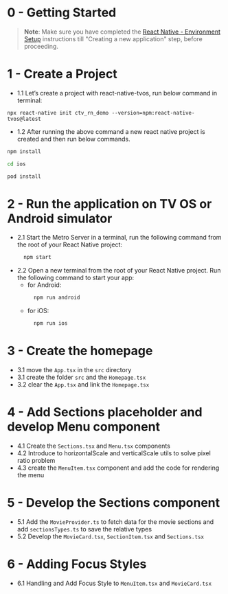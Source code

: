 # 0 - Getting Started

>**Note**: Make sure you have completed the [React Native - Environment Setup](https://reactnative.dev/docs/environment-setup) instructions till "Creating a new application" step, before proceeding.

# 1 - Create a Project
- 1.1 Let’s create a project with react-native-tvos, run below command in terminal:

```​
​npx react-native init ctv_rn_demo --version=npm:react-native-tvos@latest
```

- 1.2 After running the above command a new react native project is created and then run below commands.

```bash
npm install

cd ios

pod install
```

# 2 - Run the application on TV OS or Android simulator
- 2.1 Start the Metro Server in a terminal, run the following command from the root of your React Native project:
  ```bash
    npm start
  ```
- 2.2 Open a new terminal from the root of your React Native project. Run the following command to start your app:
  - for Android:
    ```bash
      npm run android
    ```
  - for iOS:
    ```bash
      npm run ios
    ```

# 3 - Create the homepage
- 3.1 move the ```App.tsx``` in the ```src``` directory
- 3.1 create the folder ```src``` and the ```Homepage.tsx```
- 3.2 clear the ```App.tsx``` and link the ```Homepage.tsx```

# 4 - Add Sections placeholder and develop Menu component
- 4.1 Create the ```Sections.tsx``` and ```Menu.tsx``` components
- 4.2 Introduce to horizontalScale and verticalScale utils to solve pixel ratio problem
- 4.3 create the ```MenuItem.tsx``` component and add the code for rendering the menu

# 5 - Develop the Sections component
- 5.1 Add the ```MovieProvider.ts``` to fetch data for the movie sections and add ```sectionsTypes.ts``` to save the relative types
- 5.2 Develop the ```MovieCard.tsx```, ```SectionItem.tsx``` and ```Sections.tsx```

# 6 - Adding Focus Styles
- 6.1 Handling and Add Focus Style to ```MenuItem.tsx``` and ```MovieCard.tsx```